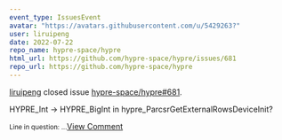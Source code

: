 ```yaml
---
event_type: IssuesEvent
avatar: "https://avatars.githubusercontent.com/u/5429263?"
user: liruipeng
date: 2022-07-22
repo_name: hypre-space/hypre
html_url: https://github.com/hypre-space/hypre/issues/681
repo_url: https://github.com/hypre-space/hypre
---
```


<a href='https://github.com/liruipeng' target='_blank'>liruipeng</a> closed issue <a href='https://github.com/hypre-space/hypre/issues/681' target='_blank'>hypre-space/hypre#681</a>.

<p>HYPRE_Int -> HYPRE_BigInt in hypre_ParcsrGetExternalRowsDeviceInit?</p><small>Line in question:...</small><a href='https://github.com/hypre-space/hypre/issues/681' target='_blank'>View Comment</a>